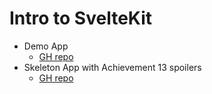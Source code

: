 # Intro to SvelteKit
- Demo App
    - [GH repo](https://hello-sk-demo.netlify.app/)
- Skeleton App with Achievement 13 spoilers 
    - [GH repo](https://w23-sk-ach-13.vercel.app/)